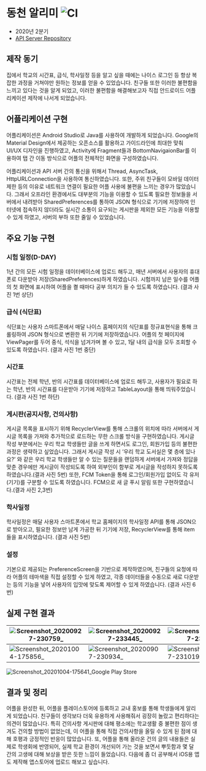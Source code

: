 # 동천 알리미 ![CI](https://github.com/Neibce/Dongcheon-Alimi/actions/workflows/android.yml/badge.svg)
- 2020년 2분기
- [API Server Repository](https://github.com/Neibce/Dongcheon-Alimi-API)
## 제작 동기
집에서 학교의 시간표, 급식, 학사일정 등을 알고 싶을 때에는 나이스 로그인 등 항상 복잡한 과정을 거쳐야만 원하는 정보를 얻을 수 있었습니다. 친구들 또한 이러한 불편함을 느끼고 있다는 것을 알게 되었고, 이러한 불편함을 해결해보고자 직접 안드로이드 어플리케이션 제작에 나서게 되었습니다.
## 어플리케이션 구현
어플리케이션은 Android Studio로 Java를 사용하여 개발하게 되었습니다. Google의 Material Design에서 제공하는 오픈소스를 활용하고 가이드라인에 최대한 맞춰 UI/UX 디자인을 진행하였고, Activity에 Fragment들과 BottomNavigaionBar를 이용하여 탭 간 이동 방식으로 어플의 전체적인 화면을 구성하였습니다.

어플리케이션과 API 서버 간의 통신을 위해서 Thread, AsyncTask, HttpURLConnection을 사용하여 통신하였습니다. 또한, 주위 친구들이 모바일 데이터 제한 등의 이유로 네트워크 연결이 필요한 어플 사용에 불편을 느끼는 경우가 많았습니다. 그래서 오프라인 환경에서도 대부분의 기능을 이용할 수 있도록 필요한 정보들을 서버에서 내려받아 SharedPreferences를 통하여 JSON 형식으로 기기에 저장하여 인터넷에 접속하지 않더라도 실시간 소통이 요구되는 게시판을 제외한 모든 기능을 이용할 수 있게 하였고, 서버의 부하 또한 줄일 수 있었습니다.

## 주요 기능 구현
### 시험 일정(D-DAY)
  
1년 간의 모든 시험 일정을 데이터베이스에 업로드 해두고, 매년 서버에서 사용자의 휴대폰로 다운받아 저장(SharedPreferences)하게 하였습니다. 시험까지 남은 일수를 어플의 첫 화면에 표시하여 어플을 켤 때마다 공부 의지가 들 수 있도록 하였습니다. (결과 사진 1번 상단)

### 급식 (식단표)
  
식단표는 사용자 스마트폰에서 매달 나이스 홈페이지의 식단표를 정규표현식을 통해 크롤링하여 JSON 형식으로 변환한 뒤 기기에 저장하였습니다. 어플의 첫 페이지에 ViewPager를 두어 중식, 석식을 넘겨가며 볼 수 있고, 1달 내의 급식을 모두 조회할 수 있도록 하였습니다. (결과 사진 1번 중단)

### 시간표
시간표는 전체 학년, 반의 시간표를 데이터베이스에 업로드 해두고, 사용자가 필요로 하는 학년, 반의 시간표를 다운받아 기기에 저장하고 TableLayout을 통해 띄워주었습니다. (결과 사진 1번 하단)

### 게시판(공지사항, 건의사항)
게시글 목록을 표시하기 위해 RecyclerView를 통해 스크롤의 위치에 따라 서버에서 게시글 목록을 가져와 추가적으로 로드하는 무한 스크롤 방식을 구현하였습니다. 게시글 작성 부분에서는 우리 학교 학생들만 글을 쓰게 하면서도 로그인, 회원가입 등의 불편한 과정은 생략하고 싶었습니다. 그래서 게시글 작성 시 ‘우리 학교 도서실은 몇 층에 있나요?’ 와 같은 우리 학교 학생들만 알 수 있는 질문들을 랜덤하게 서버에서 가져와 정답을 맞춘 경우에만 게시글이 작성되도록 하여 외부인이 함부로 게시글을 작성하지 못하도록 하였습니다.(결과 사진 5번) 또한, FCM Token을 통해 로그인/회원가입 없이도 각 유저(기기)를 구분할 수 있도록 하였습니다. FCM으로 새 글 푸시 알림 또한 구현하였습니다.(결과 사진 2,3번)

### 학사일정
학사일정은 매달 사용자 스마트폰에서 학교 홈페이지의 학사일정 API를 통해 JSON으로 받아오고, 필요한 정보만 남게 가공한 뒤 기기에 저장, RecyclerView를 통해 item들을 표시하였습니다. (결과 사진 5번)

### 설정
기본으로 제공되는 PreferenceScreen을 기반으로 제작하였으며, 친구들의 요청에 따라 어플의 테마색을 직접 설정할 수 있게 하였고, 각종 데이터들을 수동으로 새로 다운받는 등의 기능을 넣어 사용자의 입맛에 맞도록 제어할 수 있게 하였습니다. (결과 사진 6번)

## 실제 구현 결과
![Screenshot_20200927-230759_ ](https://github.com/Neibce/Dongcheon-Alimi/assets/18096595/8133c553-fbaa-4de5-823e-20be4c1b2c92)|![Screenshot_20200927-233445_ ](https://github.com/Neibce/Dongcheon-Alimi/assets/18096595/39d298e0-2922-4952-a5dc-6e97f813b815)|![Screenshot_20200907-230914_ ](https://github.com/Neibce/Dongcheon-Alimi/assets/18096595/8b94ff06-fdab-4a8a-98db-711a56a58b9d)
|---|---|---|
![Screenshot_20201004-175856_ ](https://github.com/Neibce/Dongcheon-Alimi/assets/18096595/9010867d-5c5c-468a-b039-52f3a41692eb)|![Screenshot_20200907-230934_ ](https://github.com/Neibce/Dongcheon-Alimi/assets/18096595/59227acf-a226-41ac-a73d-d863cde3c4bc)|![Screenshot_20200907-231019_ ](https://github.com/Neibce/Dongcheon-Alimi/assets/18096595/0ebe317a-ac9e-4d3f-a339-9e62479feb52)
![Screenshot_20201004-175641_Google Play Store](https://github.com/Neibce/Dongcheon-Alimi/assets/18096595/9f712c9d-84a2-4af9-b06e-8984460484f3)

## 결과 및 정리
어플을 완성한 뒤, 어플을 플레이스토어에 등록하고 교내 홍보를 통해 학생들에게 알리게 되었습니다. 친구들이 생각보다 더욱 유용하게 사용해줘서 굉장히 놀랐고 편리하다는 의견이 많았습니다. 특히 건의사항 게시판에 대해 평소에는 학교생활 중 불편한 점이 생겨도 건의할 방법이 없었는데, 이 어플을 통해 직접 건의사항을 올릴 수 있게 된 점에 대해 호평과 긍정적인 반응이 많았습니다. 또, 어플을 통해 올라온 건의 글의 내용들은 실제로 학생회에 반영되어, 실제 학교 환경이 개선되어 가는 것을 보면서 뿌듯함과 몇 달 간의 고생에 대해 보상을 받은 듯한 느낌이 들었습니다. 다음에 좀 더 공부해서 iOS용 앱도 제작해 앱스토어에 업로드 해보고 싶습니다.
